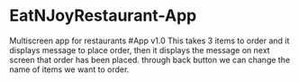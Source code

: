 # EatNJoyRestaurant-App
Multiscreen app for restaurants
#App v1.0
This takes 3 items to order and it displays message to place order, then it displays the message on next screen that order has been placed. 
through back button we can change the name of items we want to order.
